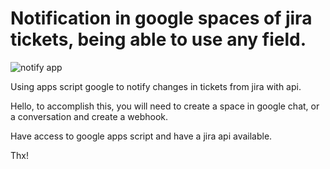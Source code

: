 # Notification in google spaces of jira tickets, being able to use any field.

![notify app](https://github.com/gusfgarcia/notify-jira-google-spaces-apps-script/assets/76575380/96f6bea6-4267-4c22-8b53-1fa5cfe40bfb)

Using apps script google to notify changes in tickets from jira with api.

Hello, to accomplish this, you will need to create a space in google chat, or a conversation and create a webhook.

Have access to google apps script and have a jira api available.

Thx!
